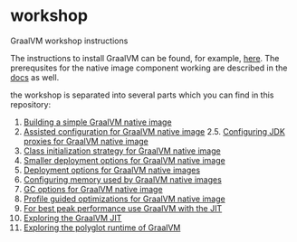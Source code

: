 # workshop
GraalVM workshop instructions

The instructions to install GraalVM can be found, for example, [here](https://docs.oracle.com/en/graalvm/enterprise/20/docs/getting-started/installation-linux/).
The prerequsites for the native image component working are described in the [docs](https://docs.oracle.com/en/graalvm/enterprise/20/docs/reference-manual/enterprise-native-image/) as well.

the workshop is separated into several parts which you can find in this repository:

1. [Building a simple GraalVM native image](https://github.com/shelajev/workshop/tree/main/1)
2. [Assisted configuration for GraalVM native image](https://github.com/shelajev/workshop/tree/main/2) 
2.5. [Configuring JDK proxies for GraalVM native image](https://github.com/shelajev/workshop/tree/main/2.5)
3. [Class initialization strategy for GraalVM native image](https://github.com/shelajev/workshop/tree/main/3)
4. [Smaller deployment options for GraalVM native image](https://github.com/shelajev/workshop/tree/main/4)
5. [Deployment options for GraalVM native images](https://github.com/shelajev/workshop/tree/main/5)
6. [Configuring memory used by GraalVM native images](https://github.com/shelajev/workshop/tree/main/6)
7. [GC options for GraalVM native image](https://github.com/shelajev/workshop/tree/main/7)
8. [Profile guided optimizations for GraalVM native image](https://github.com/shelajev/workshop/tree/main/8)
9. [For best peak performance use GraalVM with the JIT](https://github.com/shelajev/workshop/tree/main/9)
95. [Exploring the GraalVM JIT](https://github.com/shelajev/workshop/tree/main/95)
97. [Exploring the polyglot runtime of GraalVM](https://github.com/shelajev/workshop/tree/main/97)
